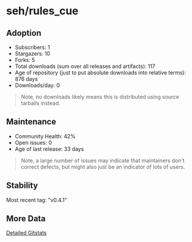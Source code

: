 # seh/rules_cue

## Adoption

- Subscribers: 1
- Stargazers: 10
- Forks: 5
- Total downloads (sum over all releases and artifacts): 117
- Age of repository (just to put absolute downloads into relative terms): 876 days
- Downloads/day: 0

> Note, no downloads likely means this is distributed using source tarballs instead.

## Maintenance

- Community Health: 42%
- Open issues: 0
- Age of last release: 33 days

> Note, a large number of issues may indicate that maintainers don't correct defects, but might also
> just be an indicator of lots of users.

## Stability

Most recent tag: "v0.4.1"

## More Data

[Detailed Gitstats](/bazel-catalog/gitstats/seh/rules_cue)


